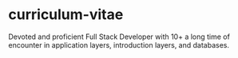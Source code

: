 # curriculum-vitae
Devoted and proficient Full Stack  Developer with 10+ a long time of  encounter in application layers,  introduction layers, and databases.
